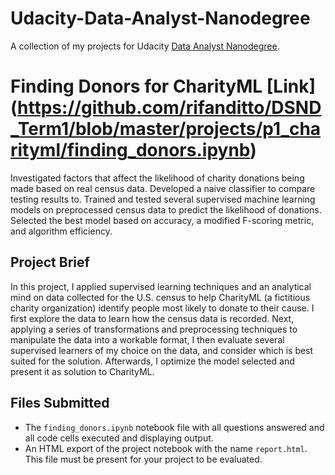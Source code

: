 # Udacity-Data-Analyst-Nanodegree
A collection of my projects for Udacity  [Data Analyst Nanodegree](https://www.udacity.com/course/data-analyst-nanodegree--nd002).

# Finding Donors for CharityML [Link] (https://github.com/rifanditto/DSND_Term1/blob/master/projects/p1_charityml/finding_donors.ipynb)

Investigated factors that affect the likelihood of charity donations being made based on real census data. Developed a naive classifier to compare testing results to. Trained and tested several supervised machine learning models on preprocessed census data to predict the likelihood of donations. Selected the best model based on accuracy, a modified F-scoring metric, and algorithm efficiency.


## Project Brief

In this project, I applied supervised learning techniques and an analytical mind on data collected for the U.S. census to help CharityML (a fictitious charity organization) identify people most likely to donate to their cause. I first explore the data to learn how the census data is recorded. Next, applying a series of transformations and preprocessing techniques to manipulate the data into a workable format, I then evaluate several supervised learners of my choice on the data, and consider which is best suited for the solution. Afterwards, I optimize the model selected and present it as solution to CharityML. 

## Files Submitted 

- The `finding_donors.ipynb` notebook file with all questions answered and all code cells executed and displaying output.
- An HTML export of the project notebook with the name `report.html`. This file must be present for your project to be evaluated.
